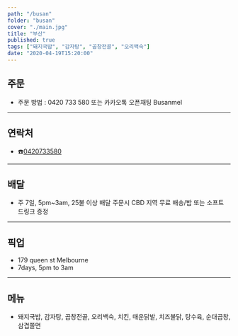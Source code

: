 ```yaml
---
path: "/busan"
folder: "busan"
cover: "./main.jpg"
title: "부산"
published: true
tags: ["돼지국밥", "감자탕", "곱창전골", "오리백숙"] 
date: "2020-04-19T15:20:00"
---
```


## 주문 
- 주문 방법 : 0420 733 580 또는 카카오톡 오픈채팅 Busanmel 
 

---

## 연락처
- ☎️<a href="tel:0420733580">0420733580</a> 
---

## 배달
- 주 7일, 5pm~3am, 25불 이상 배달 주문시 CBD 지역 무료 배송/밥 또는 소프트 드링크 증정

---

## 픽업
- 179 queen st Melbourne 
- 7days, 5pm to 3am 

---

## 메뉴
- 돼지국밥, 감자탕, 곱창전골, 오리백숙, 치킨, 매운닭발, 치즈불닭, 탕수육, 순대곱창, 삼겹쫄면



